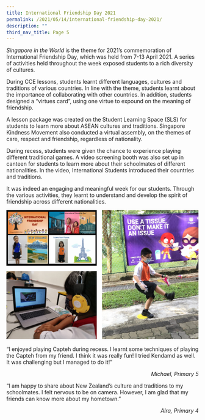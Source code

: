 ```yaml
---
title: International Friendship Day 2021
permalink: /2021/05/14/international-friendship-day-2021/
description: ""
third_nav_title: Page 5
---
```

<p><em>Singapore in the World</em>&nbsp;is the theme for 2021&rsquo;s commemoration of International Friendship Day, which was held from 7-13 April 2021. A series of activities held throughout the week exposed students to a rich diversity of cultures.</p>
<p>During CCE lessons, students learnt different languages, cultures and traditions of various countries. In line with the theme, students learnt about the importance of collaborating with other countries. In addition, students designed a &ldquo;virtues card&rdquo;, using one virtue to expound on the meaning of friendship.</p>
<p>A lesson package was created on the Student Learning Space (SLS) for students to learn more about ASEAN cultures and traditions. Singapore Kindness Movement also conducted a virtual assembly, on the themes of care, respect and friendship, regardless of nationality.</p>
<p>During recess, students were given the chance to experience playing different traditional games. A video screening booth was also set up in canteen for students to learn more about their schoolmates of different nationalities. In the video, International Students introduced their countries and traditions.</p>
<p>It was indeed an engaging and meaningful week for our students. Through the various activities, they learnt to understand and develop the spirit of friendship across different nationalities.</p>

![](/images/issue1.png)

<p>&ldquo;I enjoyed playing Capteh during recess. I learnt some techniques of playing the Capteh from my friend. I think it was really fun! I tried Kendamd as well. It was challenging but I managed to do it!&rdquo;</p>
<p style="text-align: right;"><em>Michael, Primary 5</em></p>
<p>&ldquo;I am happy to share about New Zealand&rsquo;s culture and traditions to my schoolmates. I felt nervous to be on camera. However, I am glad that my friends can know more about my hometown.&rdquo;</p>
<p style="text-align: right;"><em>Alra, Primary 4</em></p>